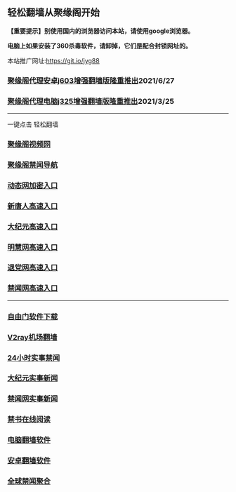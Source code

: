 ## 轻松翻墙从聚缘阁开始

**【重要提示】别使用国内的浏览器访问本站，请使用google浏览器。**

**电脑上如果安装了360杀毒软件，请卸掉，它们是配合封锁网址的。**

本站推广网址:https://git.io/jyg88

### [聚缘阁代理安卓j603增强翻墙版隆重推出](https://gitlab.com/juyuange/2/-/raw/master/j603.apk)2021/6/27

### [聚缘阁代理电脑j325增强翻墙版隆重推出](https://gitlab.com/juyuange/2/-/raw/master/j325dn.rar)2021/3/25


***

一键点击 轻松翻墙

### [聚缘阁视频网](http://t7a7.kt99.kreditmurah.com/tv)


### [聚缘阁禁闻导航](http://st7a7.kt99.kreditmurah.com/dh1)


### [动态网加密入口](http://w7b7.kt99.kreditmurah.com/a2/zzz/f444t)

### [新唐人高速入口](http://t5b5.kt99.kreditmurah.com/a2/zzz/f5t)

### [大纪元高速入口](http://te76.kt99.kreditmurah.com/a2/zzz/f7t)

### [明慧网高速入口](http://t47e7.kt99.kreditmurah.com/a2/zzz/f3t)

### [退党网高速入口](http://t2syy.kt99.kreditmurah.com/a2/zzz/f8t)

### [禁闻网高速入口](http://t93355.kt99.kreditmurah.com/a2/zzz/e16f)



***


### [自由门软件下载](https://git.io/skyfree)

### [V2ray机场翻墙](https://github.com/bannedbook/fanqiang/wiki/V2ray%E6%9C%BA%E5%9C%BA)

### [24小时实事禁闻](https://github.com/fyvn2199/djy/blob/master/gb/n24hr.md?dfh#1)

### [大纪元实事新闻](https://github.com/fyvn2199/djy/blob/master/gb/nsc413.md?dfh#1)

### [禁闻网实事新闻](https://github.com/fqnews/bnews)

### [禁书在线阅读](https://github.com/txyzum203/djy/blob/master/gb/9p.md?flntdtv#1)

### [电脑翻墙软件](https://github.com/Alvin9999/new-pac/wiki)

### [安卓翻墙软件](https://git.io/afq)

### [全球禁闻聚合](https://github.com/gfw-breaker/banned-news1/blob/master/README.md)













